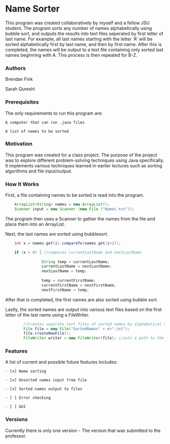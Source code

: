 # Name Sorter

This program was created collaboratively by myself and a fellow JSU student. The program sorts any number of names alphabetically using bubble sort, and outputs the results into text files seperated by first letter of last name. For example, all last names starting with the letter 'A' will be sorted alphabetically first by last name, and then by first name. After this is completed, the names will be output to a text file containing only sorted last names beginning with A. This process is then repeated for B-Z.

### Authors

Brendan Fink

Sarah Qureshi

### Prerequisites

The only requirements to run this program are:

	A computer that can run .java files

	A list of names to be sorted

### Motivation

This program was created for a class project. The purpose of the project was to explore different problem-solving techniques using Java specifically. It implements various techniques learned in earlier lectures such as sorting algorithms and file input/output.

### How It Works

First, a file containing names to be sorted is read into the program. 

```java
	ArrayList<String> names = new ArrayList();
	Scanner input = new Scanner (new File ("Names.txt"));
```
The program then uses a Scanner to gather the names from the file and place them into an ArrayList.

Next, the last names are sorted using bubblesort.
```java
	int x = names.get(i).compareTo(names.get(i+2));

	if (x > 0) { //compares currentLastName and nextLastName
				
				String temp = currentLastName;
				currentLastName = nextLastName; 
				nextLastName = temp;
				
				temp = currentFirstName;
				currentFirstName = nextFirstName;
				nextFirstName = temp;
```
After that is completed, the first names are also sorted using bubble sort.

Lastly, the sorted names are output into various text files based on the first letter of the last name using a FileWriter.
```java
		//Creates separate text files of sorted names by alphabetical order
		File file = new File("SortedNames" + c+".txt"); 
		file.createNewFile();
		FileWriter writer = new FileWriter(file); //sets a path to the new sorted file
```

### Features

A list of current and possible future features includes:

	- [x] Name sorting

	- [x] Unsorted names input from file

	- [x] Sorted names output to files

	- [ ] Error checking

	- [ ] GUI

### Versions

Currently there is only one version - The version that was submitted to the professor.
